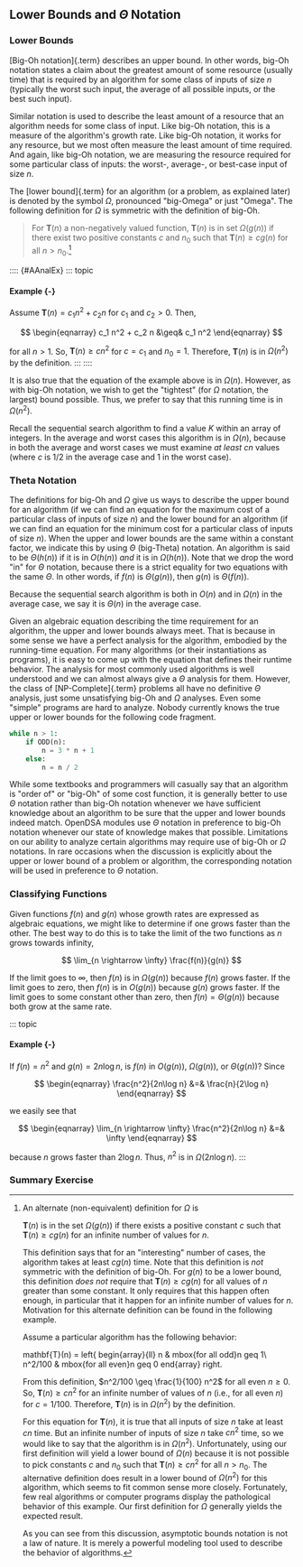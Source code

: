
## Lower Bounds and $\Theta$ Notation

### Lower Bounds

[Big-Oh notation]{.term} describes an upper
bound. In other words, big-Oh notation states a claim about the greatest
amount of some resource (usually time) that is required by an algorithm
for some class of inputs of size $n$ (typically the worst such input,
the average of all possible inputs, or the best such input).

Similar notation is used to describe the least amount of a resource that
an algorithm needs for some class of input. Like big-Oh notation, this
is a measure of the algorithm's growth rate. Like big-Oh notation, it
works for any resource, but we most often measure the least amount of
time required. And again, like big-Oh notation, we are measuring the
resource required for some particular class of inputs: the worst-,
average-, or best-case input of size $n$.

The [lower bound]{.term} for an algorithm (or a
problem, as explained later) is denoted by the symbol $\Omega$,
pronounced "big-Omega" or just "Omega". The following definition for
$\Omega$ is symmetric with the definition of big-Oh.

> For $\mathbf{T}(n)$ a non-negatively valued function, $\mathbf{T}(n)$
> is in set $\Omega(g(n))$ if there exist two positive constants $c$ and
> $n_0$ such that $\mathbf{T}(n) \geq c g(n)$ for all $n > n_0$.[^C07a]


[^C07a]: An alternate (non-equivalent) definition for $\Omega$ is

    $\mathbf{T}(n)$ is in the set $\Omega(g(n))$ if there exists a
    positive constant $c$ such that $\mathbf{T}(n) \geq c g(n)$ for an
    infinite number of values for $n$.

    This definition says that for an "interesting" number of cases,
    the algorithm takes at least $c g(n)$ time. Note that this
    definition is *not* symmetric with the definition of big-Oh. For
    $g(n)$ to be a lower bound, this definition *does not* require that
    $\mathbf{T}(n) \geq c g(n)$ for all values of $n$ greater than some
    constant. It only requires that this happen often enough, in
    particular that it happen for an infinite number of values for $n$.
    Motivation for this alternate definition can be found in the
    following example.

    Assume a particular algorithm has the following behavior:

    mathbf{T}(n) = left{ begin{array}{ll} n & mbox{for all odd}n geq 1\\
    n\^2/100 & mbox{for all even}n geq 0 end{array} right.

    From this definition, $n^2/100 \geq \frac{1}{100} n^2$ for all even
    $n \geq 0$. So, $\mathbf{T}(n) \geq c n^2$ for an infinite number of
    values of $n$ (i.e., for all even $n$) for $c = 1/100$. Therefore,
    $\mathbf{T}(n)$ is in $\Omega(n^2)$ by the definition.

    For this equation for $\mathbf{T}(n)$, it is true that all inputs of
    size $n$ take at least $cn$ time. But an infinite number of inputs
    of size $n$ take $cn^2$ time, so we would like to say that the
    algorithm is in $\Omega(n^2)$. Unfortunately, using our first
    definition will yield a lower bound of $\Omega(n)$ because it is not
    possible to pick constants $c$ and $n_0$ such that
    $\mathbf{T}(n) \geq c n^2$ for all $n>n_0$. The alternative
    definition does result in a lower bound of $\Omega(n^2)$ for this
    algorithm, which seems to fit common sense more closely.
    Fortunately, few real algorithms or computer programs display the
    pathological behavior of this example. Our first definition for
    $\Omega$ generally yields the expected result.

    As you can see from this discussion, asymptotic bounds notation is
    not a law of nature. It is merely a powerful modeling tool used to
    describe the behavior of algorithms.

:::: {#AAnalEx}
::: topic
#### Example {-}

Assume $\mathbf{T}(n) = c_1 n^2 + c_2 n$ for $c_1$ and $c_2 > 0$. Then,

$$
\begin{eqnarray}
c_1 n^2 + c_2 n &\geq& c_1 n^2
\end{eqnarray}
$$

for all $n > 1$. So, $\mathbf{T}(n) \geq c n^2$ for $c = c_1$ and
$n_0 = 1$. Therefore, $\mathbf{T}(n)$ is in $\Omega(n^2)$ by the
definition.
:::
::::

It is also true that the equation of the example above is in
$\Omega(n)$. However, as with big-Oh notation, we wish to get the
"tightest" (for $\Omega$ notation, the largest) bound possible. Thus,
we prefer to say that this running time is in $\Omega(n^2)$.

Recall the sequential search algorithm to find a value $K$ within an
array of integers. In the average and worst cases this algorithm is in
$\Omega(n)$, because in both the average and worst cases we must examine
*at least* $cn$ values (where $c$ is 1/2 in the average case and 1 in
the worst case).

### Theta Notation

The definitions for big-Oh and $\Omega$ give us ways to describe the
upper bound for an algorithm (if we can find an equation for the maximum
cost of a particular class of inputs of size $n$) and the lower bound
for an algorithm (if we can find an equation for the minimum cost for a
particular class of inputs of size $n$). When the upper and lower bounds
are the same within a constant factor, we indicate this by using
$\Theta$ (big-Theta) notation. An algorithm is said to be $\Theta(h(n))$
if it is in $O(h(n))$ *and* it is in $\Omega(h(n))$. Note that we drop
the word "in" for $\Theta$ notation, because there is a strict
equality for two equations with the same $\Theta$. In other words, if
$f(n)$ is $\Theta(g(n))$, then $g(n)$ is $\Theta(f(n))$.

Because the sequential search algorithm is both in $O(n)$ and in
$\Omega(n)$ in the average case, we say it is $\Theta(n)$ in the average
case.

Given an algebraic equation describing the time requirement for an
algorithm, the upper and lower bounds always meet. That is because in
some sense we have a perfect analysis for the algorithm, embodied by the
running-time equation. For many algorithms (or their instantiations as
programs), it is easy to come up with the equation that defines their
runtime behavior. The analysis for most commonly used algorithms is well
understood and we can almost always give a $\Theta$ analysis for them.
However, the class of
[NP-Complete]{.term}
problems all have no definitive $\Theta$ analysis, just some
unsatisfying big-Oh and $\Omega$ analyses. Even some "simple" programs
are hard to analyze. Nobody currently knows the true upper or lower
bounds for the following code fragment.

```python
while n > 1:
    if ODD(n):
        n = 3 * n + 1
    else:
        n = n / 2
```

While some textbooks and programmers will casually say that an algorithm
is "order of" or "big-Oh" of some cost function, it is generally
better to use $\Theta$ notation rather than big-Oh notation whenever we
have sufficient knowledge about an algorithm to be sure that the upper
and lower bounds indeed match. OpenDSA modules use $\Theta$ notation in
preference to big-Oh notation whenever our state of knowledge makes that
possible. Limitations on our ability to analyze certain algorithms may
require use of big-Oh or $\Omega$ notations. In rare occasions when the
discussion is explicitly about the upper or lower bound of a problem or
algorithm, the corresponding notation will be used in preference to
$\Theta$ notation.

### Classifying Functions

Given functions $f(n)$ and $g(n)$ whose growth rates are expressed as
algebraic equations, we might like to determine if one grows faster than
the other. The best way to do this is to take the limit of the two
functions as $n$ grows towards infinity,

$$
\lim_{n \rightarrow \infty} \frac{f(n)}{g(n)}
$$

If the limit goes to $\infty$, then $f(n)$ is in $\Omega(g(n))$ because
$f(n)$ grows faster. If the limit goes to zero, then $f(n)$ is in
$O(g(n))$ because $g(n)$ grows faster. If the limit goes to some
constant other than zero, then $f(n) = \Theta(g(n))$ because both grow
at the same rate.

::: topic
#### Example {-}

If $f(n) = n^2$ and $g(n) = 2n\log n$, is $f(n)$ in $O(g(n))$,
$\Omega(g(n))$, or $\Theta(g(n))$? Since

$$
\begin{eqnarray}
\frac{n^2}{2n\log n} &=& \frac{n}{2\log n}
\end{eqnarray}
$$

we easily see that

$$
\begin{eqnarray}
\lim_{n \rightarrow \infty} \frac{n^2}{2n\log n} &=& \infty
\end{eqnarray}
$$

because $n$ grows faster than $2\log n$. Thus, $n^2$ is in
$\Omega(2n\log n)$.
:::

<inlineav id="LowerBoundCON" src="AlgAnal/LowerBoundCON.js" name="Lower Bounds visualization" links="AlgAnal/LowerBoundCON.css"/>

### Summary Exercise

<avembed id="LowerThetaSumm" src="AlgAnal/LowerThetaSumm.html" type="ka" name="Lower Bounds and Theta Notation Exercise"/>
